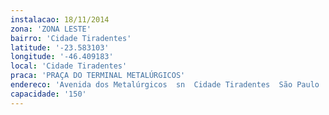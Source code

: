 ```yaml
---
instalacao: 18/11/2014
zona: 'ZONA LESTE'
bairro: 'Cidade Tiradentes'
latitude: '-23.583103'
longitude: '-46.409183'
local: 'Cidade Tiradentes'
praca: 'PRAÇA DO TERMINAL METALÚRGICOS'
endereco: 'Avenida dos Metalúrgicos  sn  Cidade Tiradentes  São Paulo  Brasil'
capacidade: '150'
---
```

